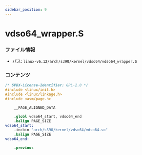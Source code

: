 ```yaml
---
sidebar_position: 9
---
```

# vdso64_wrapper.S

### ファイル情報

- パス: `linux-v6.12/arch/s390/kernel/vdso64/vdso64_wrapper.S`

### コンテンツ

```S
/* SPDX-License-Identifier: GPL-2.0 */
#include <linux/init.h>
#include <linux/linkage.h>
#include <asm/page.h>

	__PAGE_ALIGNED_DATA

	.globl vdso64_start, vdso64_end
	.balign PAGE_SIZE
vdso64_start:
	.incbin "arch/s390/kernel/vdso64/vdso64.so"
	.balign PAGE_SIZE
vdso64_end:

	.previous

```
